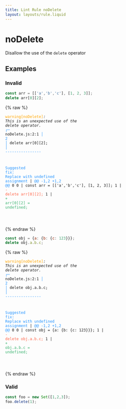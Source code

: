 ```yaml
---
title: Lint Rule noDelete
layout: layouts/rule.liquid
---
```


# noDelete

Disallow the use of the `delete` operator

## Examples

### Invalid

```jsx
const arr = [['a','b','c'], [1, 2, 3]];
delete arr[0][2];
```

{% raw %}<pre class="language-text"><code class="language-text"><span style="color: Orange;">warning</span><span style="color: Orange;">[</span><span style="color: Orange;">noDelete</span><span style="color: Orange;">]</span><em>: </em><em>This is an unexpected use of the </em><em><em>delete</em></em><em> operator.</em>
  <span style="color: rgb(38, 148, 255);">┌</span><span style="color: rgb(38, 148, 255);">─</span> noDelete.js:2:1
  <span style="color: rgb(38, 148, 255);">│</span>
<span style="color: rgb(38, 148, 255);">2</span> <span style="color: rgb(38, 148, 255);">│</span> delete arr[0][2];
  <span style="color: rgb(38, 148, 255);">│</span> <span style="color: rgb(38, 148, 255);">-</span><span style="color: rgb(38, 148, 255);">-</span><span style="color: rgb(38, 148, 255);">-</span><span style="color: rgb(38, 148, 255);">-</span><span style="color: rgb(38, 148, 255);">-</span><span style="color: rgb(38, 148, 255);">-</span><span style="color: rgb(38, 148, 255);">-</span><span style="color: rgb(38, 148, 255);">-</span><span style="color: rgb(38, 148, 255);">-</span><span style="color: rgb(38, 148, 255);">-</span><span style="color: rgb(38, 148, 255);">-</span><span style="color: rgb(38, 148, 255);">-</span><span style="color: rgb(38, 148, 255);">-</span><span style="color: rgb(38, 148, 255);">-</span><span style="color: rgb(38, 148, 255);">-</span><span style="color: rgb(38, 148, 255);">-</span>

<span style="color: rgb(38, 148, 255);">Suggested fix</span><span style="color: rgb(38, 148, 255);">: </span><span style="color: rgb(38, 148, 255);">Replace with undefined assignment</span>
    | <span style="color: rgb(38, 148, 255);">@@ -1,2 +1,2 @@</span>
0 0 |   const arr = [['a','b','c'], [1, 2, 3]];
1   | <span style="color: Tomato;">- </span><span style="color: Tomato;">delete arr[0][2];</span>
  1 | <span style="color: MediumSeaGreen;">+ </span><span style="color: MediumSeaGreen;">arr[0][2] = undefined;</span>

</code></pre>{% endraw %}

```jsx
const obj = {a: {b: {c: 123}}};
delete obj.a.b.c;
```

{% raw %}<pre class="language-text"><code class="language-text"><span style="color: Orange;">warning</span><span style="color: Orange;">[</span><span style="color: Orange;">noDelete</span><span style="color: Orange;">]</span><em>: </em><em>This is an unexpected use of the </em><em><em>delete</em></em><em> operator.</em>
  <span style="color: rgb(38, 148, 255);">┌</span><span style="color: rgb(38, 148, 255);">─</span> noDelete.js:2:1
  <span style="color: rgb(38, 148, 255);">│</span>
<span style="color: rgb(38, 148, 255);">2</span> <span style="color: rgb(38, 148, 255);">│</span> delete obj.a.b.c;
  <span style="color: rgb(38, 148, 255);">│</span> <span style="color: rgb(38, 148, 255);">-</span><span style="color: rgb(38, 148, 255);">-</span><span style="color: rgb(38, 148, 255);">-</span><span style="color: rgb(38, 148, 255);">-</span><span style="color: rgb(38, 148, 255);">-</span><span style="color: rgb(38, 148, 255);">-</span><span style="color: rgb(38, 148, 255);">-</span><span style="color: rgb(38, 148, 255);">-</span><span style="color: rgb(38, 148, 255);">-</span><span style="color: rgb(38, 148, 255);">-</span><span style="color: rgb(38, 148, 255);">-</span><span style="color: rgb(38, 148, 255);">-</span><span style="color: rgb(38, 148, 255);">-</span><span style="color: rgb(38, 148, 255);">-</span><span style="color: rgb(38, 148, 255);">-</span><span style="color: rgb(38, 148, 255);">-</span>

<span style="color: rgb(38, 148, 255);">Suggested fix</span><span style="color: rgb(38, 148, 255);">: </span><span style="color: rgb(38, 148, 255);">Replace with undefined assignment</span>
    | <span style="color: rgb(38, 148, 255);">@@ -1,2 +1,2 @@</span>
0 0 |   const obj = {a: {b: {c: 123}}};
1   | <span style="color: Tomato;">- </span><span style="color: Tomato;">delete obj.a.b.c;</span>
  1 | <span style="color: MediumSeaGreen;">+ </span><span style="color: MediumSeaGreen;">obj.a.b.c = undefined;</span>

</code></pre>{% endraw %}

### Valid

```jsx
const foo = new Set([1,2,3]);
foo.delete(1);
```

